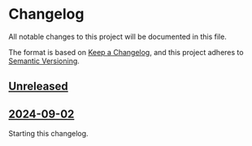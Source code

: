 # Changelog

All notable changes to this project will be documented in this file.

The format is based on [Keep a Changelog](https://keepachangelog.com/en/1.0.0/),
and this project adheres to [Semantic Versioning](https://semver.org/spec/v2.0.0.html).

## [Unreleased]

## [2024-09-02]

Starting this changelog.

[unreleased]: https://github.com/upkie/upkie/compare/2024-09-02...HEAD
[2024-09-02]: https://github.com/upkie/upkie/releases/tag/2024-09-02
